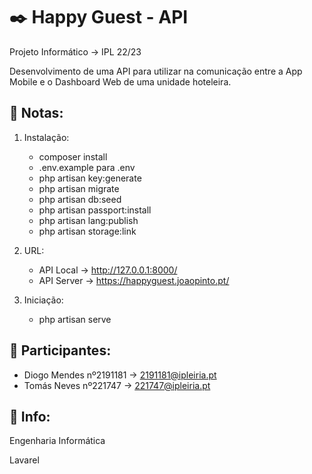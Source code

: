 # ✒️ Happy Guest - API
Projeto Informático -> IPL 22/23

Desenvolvimento de uma API para utilizar na comunicação
entre a App Mobile e o Dashboard Web de uma unidade hoteleira.

## 📖 Notas:
1. Instalação: 
    * composer install
    * .env.example para .env
    * php artisan key:generate
    * php artisan migrate
    * php artisan db:seed
    * php artisan passport:install
    * php artisan lang:publish
    * php artisan storage:link
2. URL:
    * API Local -> http://127.0.0.1:8000/
    * API Server -> https://happyguest.joaopinto.pt/
    
3. Iniciação:
    * php artisan serve

## 🧑 Participantes:
* Diogo Mendes nº2191181 -> 2191181@ipleiria.pt
* Tomás Neves nº221747 -> 221747@ipleiria.pt

## 🔧 Info:
Engenharia Informática

Lavarel
